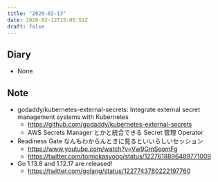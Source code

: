 ```yaml
---
title: "2020-02-13"
date: 2020-02-12T15:05:51Z
draft: false
---
```


## Diary

* None

## Note

* godaddy/kubernetes-external-secrets: Integrate external secret management systems with Kubernetes
  * https://github.com/godaddy/kubernetes-external-secrets
  * AWS Secrets Manager とかと統合できる Secret 管理 Operator
* Readiness Gate なんもわからんときに見るといいらしいセッション
  * https://www.youtube.com/watch?v=Vw9GmSeomFg
  * https://twitter.com/tomiokasyogo/status/1227618896489771009
* Go 1.13.8 and 1.12.17 are released!
  * https://twitter.com/golang/status/1227743780222197760
